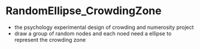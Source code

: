 # RandomEllipse_CrowdingZone
* the psychology experimental design of crowding and numerosity project
* draw a group of random nodes and each noed need a ellipse to represent the crowding zone
